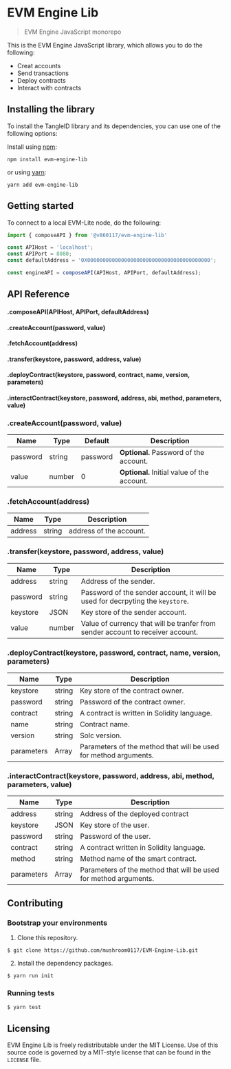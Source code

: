 # EVM Engine Lib
> EVM Engine JavaScript monorepo

This is the EVM Engine JavaScript library, which allows you to do the following:
- Creat accounts
- Send transactions
- Deploy contracts
- Interact with contracts

## Installing the library

To install the TangleID library and its dependencies, you can use one of the following options:

Install using [npm](https://www.npmjs.org/):

```shell
npm install evm-engine-lib
```

or using [yarn](https://yarnpkg.com/):

```shell
yarn add evm-engine-lib
```

## Getting started

To connect to a local EVM-Lite node, do the following:

```javascript
import { composeAPI } from '@v860117/evm-engine-lib'

const APIHost = 'localhost';
const APIPort = 8080;
const defaultAddress = '0X0000000000000000000000000000000000000000';

const engineAPI = composeAPI(APIHost, APIPort, defaultAddress);

```

## API Reference
 #### .composeAPI(APIHost, APIPort, defaultAddress)
 #### .createAccount(password, value)
 #### .fetchAccount(address)
 #### .transfer(keystore, password, address, value)
 #### .deployContract(keystore, password, contract, name, version, parameters)
 #### .interactContract(keystore, password, address, abi, method, parameters, value)

 ### .createAccount(password, value)
| Name      | Type   | Default  | Description                                 |
| --------- | ------ | -------  | ------------------------------------------- | 
| password  | string | password | **Optional.** Password of the account.      |
| value     | number | 0        | **Optional.** Initial value of the account. |

### .fetchAccount(address)
| Name     | Type   | Description             |
| -------- | ------ | ----------------------- | 
| address  | string | address of the account. |

### .transfer(keystore, password, address, value)
| Name     | Type   | Description                                                                     |
| -------- | ------ | ------------------------------------------------------------------------------- |
| address  | string | Address of the sender.                                                          |
| password | string | Password of the sender account, it will be used for decrpyting the `keystore`.  |
| keystore | JSON   | Key store of the sender account.                                                |
| value    | number | Value of currency that will be tranfer from sender account to receiver account. |

### .deployContract(keystore, password, contract, name, version, parameters)
| Name       | Type   | Description                                 |
| ---------- | ------ | ------------------------------------------- |
| keystore   | string | Key store of the contract owner.            |
| password   | string | Password of the contract owner.             |
| contract   | string | A contract is written in Solidity language. |
| name       | string | Contract name.                              |
| version    | string | Solc version.                               |
| parameters  | Array  | Parameters of the method that will be used for method arguments. |

### .interactContract(keystore, password, address, abi, method, parameters, value)
| Name        | Type   | Description                                                      |
| ----------- | ------ | ---------------------------------------------------------------- |
| address     | string | Address of the deployed contract                                 |
| keystore    | JSON   | Key store of the user.                                           |
| password    | string | Password of the user.                                            |
| contract    | string | A contract written in Solidity language.                         |
| method      | string | Method name of the smart contract.                               |
| parameters  | Array  | Parameters of the method that will be used for method arguments. |

## Contributing

### Bootstrap your environments

1. Clone this repository.
```shell
$ git clone https://github.com/mushroom0117/EVM-Engine-Lib.git
```

2. Install the dependency packages.
```shell
$ yarn run init
```

### Running tests

```shell
$ yarn test
```

## Licensing

EVM Engine Lib is freely redistributable under the MIT License. Use of this source
code is governed by a MIT-style license that can be found in the `LICENSE` file.